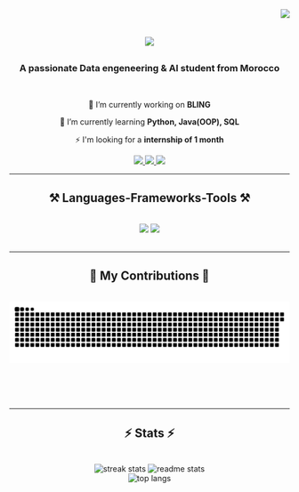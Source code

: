 <img align="right" src="https://visitor-badge.laobi.icu/badge?page_id=mxrtixn.mxrtixn" />

<h1 align="center">
    <img src="https://readme-typing-svg.herokuapp.com/?font=Righteous&size=35&center=true&vCenter=true&width=500&height=70&duration=4000&lines=Hi+There!+👋;+I'm+Hamza+EL+MANOUZI;" />
</h1>

<h3 align="center">A passionate Data engeneering & AI student from Morocco</h3>

<br/>

<div align="center">
 
 🔭 I’m currently working on **BLING**
 
 🌱 I’m currently learning **Python, Java(OOP), SQL**
 
 ⚡ I'm looking for a **internship of 1 month** 


 </div>
 
<div align="center"> 
  <a href="mailto:elmanouzi.ha@gmail.com">
    <img src="https://img.shields.io/badge/Gmail-333333?style=for-the-badge&logo=gmail&logoColor=red" />
  </a>
  <a href="https://www.linkedin.com/in/hamza-el-manouzi-a42a9a34a/" target="_blank">
    <img src="https://img.shields.io/badge/LinkedIn-0077B5?style=for-the-badge&logo=linkedin&logoColor=white" target="_blank" />
  </a>
  <a href="https://github.com/mxrtixn" target="_blank">
     <img src="https://img.shields.io/badge/Portfolio-FF5722?style=for-the-badge&logo=todoist&logoColor=white" target="_blank" /> <!-- sqlite, safari, google-chrome are other good icon options -->
  </a>
</div>

 <hr/>
 
<h2 align="center">⚒️ Languages-Frameworks-Tools ⚒️</h2>
<br/>
<div align="center">
    <img src="https://skillicons.dev/icons?i=vscode,github,figma,pycharm,idea" />
    <img src="https://skillicons.dev/icons?i=python,c,java,mysql" /><br>
</div>

<br/>
<hr/>

<div align="center">
  <h2>🐍 My Contributions 🐍</h2>
  <br>
  <img alt="snake eating my contributions" src="https://raw.githubusercontent.com/mxrtixn/mxrtixn/output/github-contribution-grid-snake.svg" />
  
  <br/><br/><br/>
</div>

<hr/>

<h2 align="center">⚡ Stats ⚡</h2>
<br>
<div align="center">
    <img width="390" src="https://streak-stats.demolab.com/?user=mxrtixn&count_private=true&theme=react&border_radius=10" alt="streak stats"/>
    <img width="390" src="https://github-readme-stats.vercel.app/api?username=mxrtixn&count_private=true&include_all_commits=true&show_icons=true&theme=react&rank_icon=github&border_radius=10&cache_seconds=1800" alt="readme stats"/>
    <br/>
    <img width="325" src="https://github-readme-stats.vercel.app/api/top-langs/?username=mxrtixn&hide=HTML&langs_count=8&layout=compact&theme=react&border_radius=10&size_weight=0.5&count_weight=0.5&exclude_repo=github-readme-stats" alt="top langs"/>
</div>


